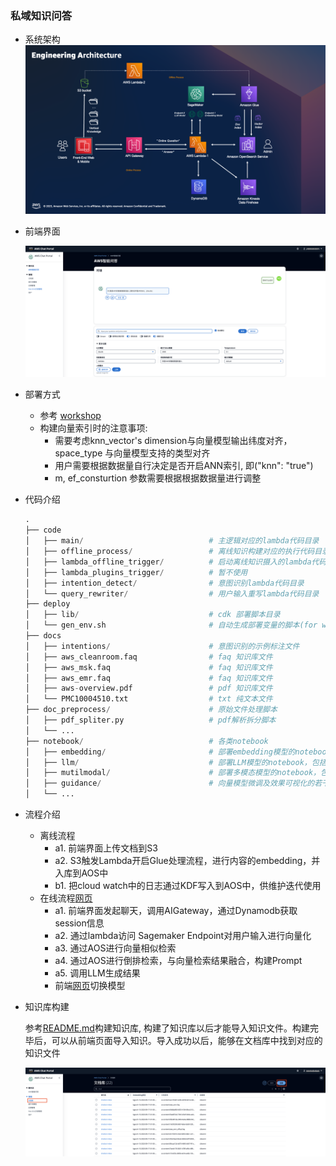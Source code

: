 ### 私域知识问答

- 系统架构
  ![arch](./arch.png)

- 前端界面
  
  ![console](./readme_1.png)
  
- 部署方式
  - 参考 [workshop](https://catalog.us-east-1.prod.workshops.aws/workshops/158a2497-7cbe-4ba4-8bee-2307cb01c08a/en-US)
  - 构建向量索引时的注意事项:
      + 需要考虑knn_vector's dimension与向量模型输出纬度对齐，space_type 与向量模型支持的类型对齐
      + 用户需要根据数据量自行决定是否开启ANN索引, 即("knn": "true")
      + m, ef_consturtion 参数需要根据根据数据量进行调整

- 代码介绍

  ```python
  .
  ├── code
  │   ├── main/                            # 主逻辑对应的lambda代码目录
  │   ├── offline_process/                 # 离线知识构建对应的执行代码目录
  │   ├── lambda_offline_trigger/          # 启动离线知识摄入的lambda代码目录
  │   ├── lambda_plugins_trigger/          # 暂不使用
  │   ├── intention_detect/                # 意图识别lambda代码目录
  │   └── query_rewriter/                  # 用户输入重写lambda代码目录
  ├── deploy
  │   ├── lib/                             # cdk 部署脚本目录
  │   └── gen_env.sh                       # 自动生成部署变量的脚本(for workshop)
  ├── docs
  │   ├── intentions/                      # 意图识别的示例标注文件
  │   ├── aws_cleanroom.faq                # faq 知识库文件
  │   ├── aws_msk.faq                      # faq 知识库文件
  │   ├── aws_emr.faq                      # faq 知识库文件
  │   ├── aws-overview.pdf                 # pdf 知识库文件
  │   └── PMC10004510.txt                  # txt 纯文本文件
  ├── doc_preprocess/                      # 原始文件处理脚本
  │   ├── pdf_spliter.py                   # pdf解析拆分脚本      
  │   └── ...                  
  ├── notebook/                            # 各类notebook
  │   ├── embedding/                       # 部署embedding模型的notebook，包括bge, paraphrase-multilingual, 以及finetune embedding模型的脚本    
  │   ├── llm/                             # 部署LLM模型的notebook，包括chatglm2, qwen, buffer-instruct-baichuan-001
  │   ├── mutilmodal/                      # 部署多模态模型的notebook，包括VisualGLM
  │   ├── guidance/                        # 向量模型微调及效果可视化的若干notebook                         
  │   └── ...     
  ```

- 流程介绍

  - 离线流程
    - a1. 前端界面上传文档到S3
    - a2. S3触发Lambda开启Glue处理流程，进行内容的embedding，并入库到AOS中
    - b1. 把cloud watch中的日志通过KDF写入到AOS中，供维护迭代使用
  - 在线流程[网页](http://chatbotfe-1170248869.us-west-2.elb.amazonaws.com/chat#)
    - a1. 前端界面发起聊天，调用AIGateway，通过Dynamodb获取session信息
    - a2. 通过lambda访问 Sagemaker Endpoint对用户输入进行向量化
    - a3. 通过AOS进行向量相似检索
    - a4. 通过AOS进行倒排检索，与向量检索结果融合，构建Prompt
    - a5. 调用LLM生成结果 
    - 前端[网页](http://chatbotfe-1170248869.us-west-2.elb.amazonaws.com/chat#)切换模型

- 知识库构建
  
  参考[README.md](https://github.com/aws-samples/private-llm-qa-bot/blob/main/code/offline_process/aos_schema.md)构建知识库, 构建了知识库以后才能导入知识文件。构建完毕后，可以从前端页面导入知识。导入成功以后，能够在文档库中找到对应的知识文件
  
  ![console](./readme_2.png)
